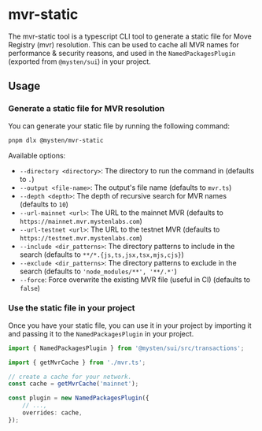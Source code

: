 # mvr-static

The mvr-static tool is a typescript CLI tool to generate a static file for Move Registry (mvr)
resolution. This can be used to cache all MVR names for performance & security reasons, and used in
the `NamedPackagesPlugin` (exported from `@mysten/sui`) in your project.

## Usage

### Generate a static file for MVR resolution

You can generate your static file by running the following command:

```bash
pnpm dlx @mysten/mvr-static
```

Available options:

- `--directory <directory>`: The directory to run the command in (defaults to `.`)
- `--output <file-name>`: The output's file name (defaults to `mvr.ts`)
- `--depth <depth>`: The depth of recursive search for MVR names (defaults to `10`)
- `--url-mainnet <url>`: The URL to the mainnet MVR (defaults to
  `https://mainnet.mvr.mystenlabs.com`)
- `--url-testnet <url>`: The URL to the testnet MVR (defaults to
  `https://testnet.mvr.mystenlabs.com`)
- `--include <dir_patterns>`: The directory patterns to include in the search (defaults to
  `**/*.{js,ts,jsx,tsx,mjs,cjs}`)
- `--exclude <dir_patterns>`: The directory patterns to exclude in the search (defaults to
  `'node_modules/**', '**/.*'`)
- `--force`: Force overwrite the existing MVR file (useful in CI) (defaults to `false`)

### Use the static file in your project

Once you have your static file, you can use it in your project by importing it and passing it to the
`NamedPackagesPlugin` in your project.

```ts
import { NamedPackagesPlugin } from '@mysten/sui/src/transactions';

import { getMvrCache } from './mvr.ts';

// create a cache for your network.
const cache = getMvrCache('mainnet');

const plugin = new NamedPackagesPlugin({
	// ...,
	overrides: cache,
});
```
